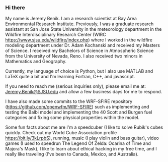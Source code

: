 ### Hi there

My name is Jeremy Benik. I am a research scientist at Bay Area Environmental Research Institute. Previously, I was a graduate research assistant at San Jose State University in the meteorology department in the Wildfire Interdisciplinary Research Center (WIRC https://www.sjsu.edu/wildfire/index.php) where I worked in the wildfire modeling department under Dr. Adam Kochanski and received my Masters of Science. I received my Bachelors of Science in Atmospheric Science from the University of Nevada, Reno. I also received two minors in Mathematics and Geography. 

Currently, my language of choice is Python, but I also use MATLAB and LaTeX quite a bit and I'm learning Fortran, C++, and javascript. 

If you need to reach me (serious inquiries only), please email me at: Jeremy.Benik@SJSU.edu and allow a few business days for me to respond. 

I have also made some commits to the WRF-SFIRE repository (https://github.com/openwfm/WRF-SFIRE) such as implementing and testing the Balbi model and implementing the 40 Scott and Burgen fuel categories and fixing some physical properties within the model. 

Some fun facts about me are I'm a speedcuber (I like to solve Rubik's cubes quickly. Check out my World Cube Association profile https://bit.ly/3kLrpbS), running, music (I play violin and bass guitar), video games (I used to speedrun The Legend Of Zelda: Ocarina of Time and Majora's Mask), I like to learn about ethical hacking in my free time, and I really like traveling (I've been to Canada, Mexico, and Australia). 

<!--
**Jeremy-Benik/Jeremy-Benik** is a ✨ _special_ ✨ repository because its `README.md` (this file) appears on your GitHub profile.

Here are some ideas to get you started:

- 🔭 I’m currently working on ...
- 🌱 I’m currently learning ...
- 👯 I’m looking to collaborate on ...
- 🤔 I’m looking for help with ...
- 💬 Ask me about ...
- 📫 How to reach me: ...
- 😄 Pronouns: ...
- ⚡ Fun fact: ...
-->
